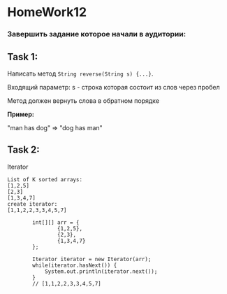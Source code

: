 # HomeWork12

### Завершить задание которое начали в аудитории:

## **Task 1:** 
Написать метод `String reverse(String s) {...}`.  

Входящий параметр: s - строка которая состоит из слов через пробел  

Метод должен вернуть слова в обратном порядке  

**Пример:**  

"man has dog" => "dog has man"  


## **Task 2:**   
Iterator  

```
List of K sorted arrays:
[1,2,5]
[2,3]
[1,3,4,7]
create iterator:
[1,1,2,2,3,3,4,5,7]
```


```
        int[][] arr = {
                {1,2,5},
                {2,3},
                {1,3,4,7}
        };

        Iterator iterator = new Iterator(arr);
        while(iterator.hasNext()) {
            System.out.println(iterator.next());
        }
        // [1,1,2,2,3,3,4,5,7]
```
